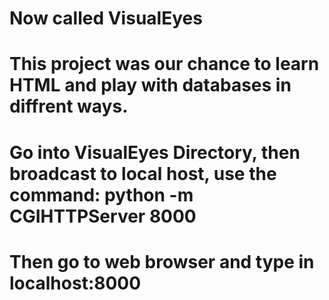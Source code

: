 # Now called VisualEyes
# This project was our chance to learn HTML and play with databases in diffrent ways.
# Go into VisualEyes Directory, then broadcast to local host, use the command: python -m CGIHTTPServer 8000
# Then go to web browser and type in localhost:8000
